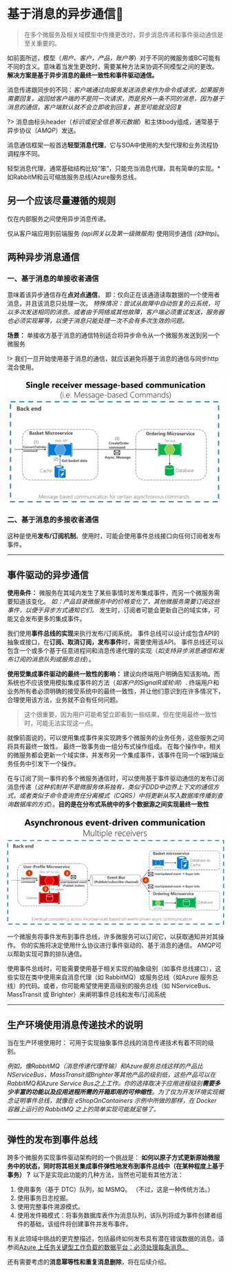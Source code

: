 # 基于消息的异步通信🏅

> 在多个微服务及相关域模型中传播更改时，异步消息传递和事件驱动通信是至关重要的。

如前面所述，模型（*用户、客户，产品，账户等*）对于不同的微服务或BC可能有不同的含义。意味着当发生更改时，需要某种方法来协调不同模型之间的更改。
**解决方案是基于异步消息的最终一致性和事件驱动通信。**

消息传递跟同步的不同：*客户端通过向服务发送消息来作为命令或请求，如果服务需要回复，返回给客户端的不是同一次请求，而是另外一条不同的消息，因为基于消息的通信，客户端默认就不会立即收到回复，甚至可能就没回复*

?> 消息由标头header（*标识或安全信息等元数据*）和主体body组成，通常基于异步协议（*AMQP*）发送。

消息通信框架一般首选**轻型消息代理**，它与SOA中使用的大型代理和业务流程协调程序不同。

轻型消息代理，通常基础结构比较“笨”，只能充当消息代理，具有简单的实现。*如RabbitM和云可缩放服务总线(Azure服务总线。

## 另一个应该尽量遵循的规则

 仅在内部服务之间使用异步消息传递。

 仅从客户端应用到前端服务 *(api网关以及第一级微服务)* 使用同步通信 *(如Http)*。

## 两种异步消息通信

### 一、基于消息的单接收者通信

 意味着该异步通信存在**点对点通信**，
 即：仅向正在该通道读取数据的一个使用者消息，并且该消息只处理一次。
 *特殊情况：尝试从故障中自动恢复的云系统，可以多次发送相同的消息。或者由于网络或其他故障，客户端必须重试发送，服务器也必须实现幂等，以便于消息只能处理一次不会有多次生效的问题。*

**场景：**
单接收方基于消息的通信特别适合将异步命令从一个微服务发送到另一个微服务

!> 我们一旦开始使用基于消息的通信，就应该避免将基于消息的通信与同步http混合使用。

![接收异步消息的单个微服务](images/2023-01-28-22-44-01.png)

### 二、基于消息的多接收者通信

 这种是使用**发布/订阅机制**。使用时，可能会使用事件总线接口向任何订阅者发布事件。

---

## 事件驱动的异步通信

**使用条件：**
微服务在其域内发生了某些事情时发布集成事件，而另一个微服务需要知道该变化。
*如：产品目录微服务中的价格变化了，其他微服务需要订阅这些事件，以便于异步方式通知它们。*
发生时，订阅者可能会更新自己的域实体，可能又会发布更多的集成事件。

我们使用**事件总线的实现**来执行发布/订阅系统。
事件总线可以设计成包含API的抽象或接口，在**订阅、取消订阅，发布事件**时，需要使用该API。
事件总线还可以包含一个或多个基于任意进程间和消息传递代理的实现（*如支持异步消息通信和发布订阅的消息队列或服务总线*）。

**使用受集成事件驱动的最终一致性的影响：**
建议向终端用户明确告知该影响。而系统也不应该使用模拟集成事件的方法（*如客户的SignalR或轮询*）.
终端用户和业务所有者必须明确的接受系统中的最终一致性，并让他们意识到在许多情况下，合理使用该方法，业务就不会有任何问题。
> 这个很重要，因为用户可能希望立即看到一些结果，但在使用最终一致性时，可能无法实现这一点。

就像前面说的，可以使用集成事件来实现跨多个微服务的业务任务，这些服务之间将具有最终一致性。
最终一致事务由一组分布式操作组成。
在每个操作中，相关的微服务都会更新一个域实体，并发布另一个集成事件，该事件在同一个端到端业务任务中引发下一个操作。

在与订阅了同一事件的多个微服务通信时，可以使用基于事件驱动通信的发布订阅消息传递（*这种机制并不是微服务体系独有，类似于DDD中边界上下文的通信方式，或者类似于命令查询责任分离模式（CQRS）中将更新从写入数据库传播到查询数据库的方式*）。**目的是在分布式系统中的多个数据源之间实现最终一致性**

![事件驱动的异步消息通信](images/2023-01-28-23-08-54.png)

一个微服务将事件发布到事件总线，许多微服务可以订阅它，以获取通知并对其操作。
你的实施将决定使用什么协议进行事件驱动的、基于消息的通信。 AMQP可以帮助实现可靠的排队通信。

使用事件总线时，可能需要使用基于相关实现的抽象级别（如事件总线接口），这些实现在类中使用来自消息代理（如 RabbitMQ）或服务总线（如Azure 服务总线）的代码。或者，你可能希望使用更高级别的服务总线（如 NServiceBus、MassTransit 或 Brighter）来阐明事件总线和发布/订阅系统

---

## 生产环境使用消息传递技术的说明

当在生产环境使用时：
可用于实现抽象事件总线的消息传递技术有着不同的级别。

 *例如，像RabbitMQ（消息传递代理传输）和Azure服务总线这样的产品比NServiceBus，MassTransit或Brighter等其他产品的级别低，这些产品可以在RabbitMQ和Azure Service Bus之上工作。你的选择取决于应用进程级别**需要多少丰富的功能以及应用进程所需的开箱即用的可伸缩性**。为了仅为开发环境实现概念证明事件总线，就像在 eShopOnContainers 示例中所做的那样，在 Docker 容器上运行的 RabbitMQ 之上的简单实现可能就足够了。*

 ---

## 弹性的发布到事件总线

 跨多个微服务实现事件驱动架构时的一个挑战是：
 **如何以原子方式更新原始微服务中的状态，同时将其相关集成事件弹性地发布到事件总线中（在某种程度上基于事务）？**
 以下是实现此功能的几种方法，当然也可能有其他方法：

1. 使用事务（基于 DTC）队列，如 MSMQ。 （不过，这是一种传统方法。）
2. 使用事务日志挖掘。
3. 使用完整事件溯源模式。
4. 使用发件箱模式：将事务数据库表作为消息队列，该队列将成为事件创建者组件的基础，该组件将创建事件并发布事件。

有关此领域中挑战的更完整描述，包括最终如何发布具有潜在错误数据的消息，请参阅[Azure 上任务关键型工作负载的数据平台：必须处理每条消息。](https://learn.microsoft.com/zh-cn/azure/architecture/reference-architectures/containers/aks-mission-critical/mission-critical-data-platform#every-message-must-be-processed)

还有需要考虑的**消息幂等性和重复消息删除**，将在后续介绍。
